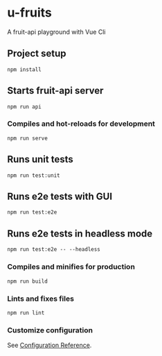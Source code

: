 # u-fruits
A fruit-api playground with Vue Cli

## Project setup
```
npm install
```

## Starts fruit-api server
```
npm run api
```

### Compiles and hot-reloads for development
```
npm run serve
```

## Runs unit tests
```
npm run test:unit
```

## Runs e2e tests with GUI
```
npm run test:e2e
```

## Runs e2e tests in headless mode
```
npm run test:e2e -- --headless
```

### Compiles and minifies for production
```
npm run build
```

### Lints and fixes files
```
npm run lint
```

### Customize configuration
See [Configuration Reference](https://cli.vuejs.org/config/).